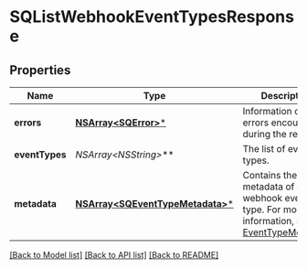 # SQListWebhookEventTypesResponse

## Properties
Name | Type | Description | Notes
------------ | ------------- | ------------- | -------------
**errors** | [**NSArray&lt;SQError&gt;***](SQError.md) | Information on errors encountered during the request. | [optional] 
**eventTypes** | **NSArray&lt;NSString*&gt;*** | The list of event types. | [optional] 
**metadata** | [**NSArray&lt;SQEventTypeMetadata&gt;***](SQEventTypeMetadata.md) | Contains the metadata of a webhook event type. For more information, see [EventTypeMetadata](https://developer.squareup.com/reference/square_2023-10-18/objects/EventTypeMetadata). | [optional] 

[[Back to Model list]](../README.md#documentation-for-models) [[Back to API list]](../README.md#documentation-for-api-endpoints) [[Back to README]](../README.md)


